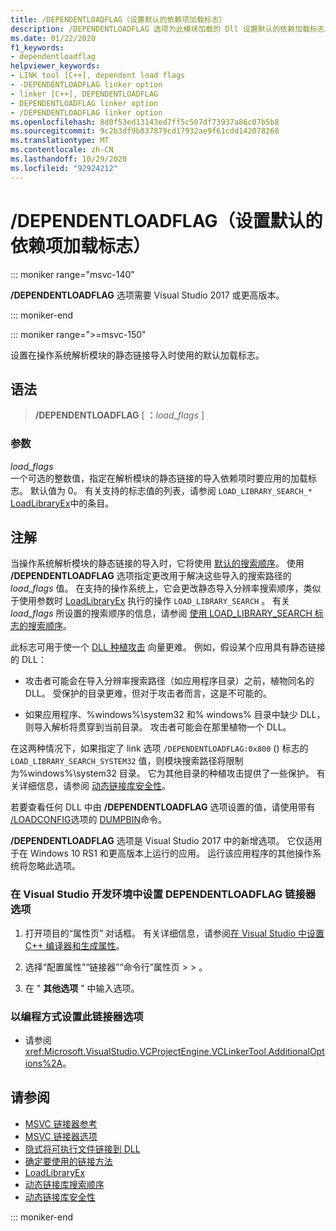 ```yaml
---
title: /DEPENDENTLOADFLAG（设置默认的依赖项加载标志）
description: /DEPENDENTLOADFLAG 选项为此模块加载的 Dll 设置默认的依赖加载标志。
ms.date: 01/22/2020
f1_keywords:
- dependentloadflag
helpviewer_keywords:
- LINK tool [C++], dependent load flags
- -DEPENDENTLOADFLAG linker option
- linker [C++], DEPENDENTLOADFLAG
- DEPENDENTLOADFLAG linker option
- /DEPENDENTLOADFLAG linker option
ms.openlocfilehash: 8d0f53ed13143ed7ff5c507df73937a86c07b5b8
ms.sourcegitcommit: 9c2b3df9b837879cd17932ae9f61cdd142078260
ms.translationtype: MT
ms.contentlocale: zh-CN
ms.lasthandoff: 10/29/2020
ms.locfileid: "92924212"
---
```

# <a name="dependentloadflag-set-default-dependent-load-flags"></a>/DEPENDENTLOADFLAG（设置默认的依赖项加载标志）

::: moniker range="msvc-140"

**/DEPENDENTLOADFLAG** 选项需要 Visual Studio 2017 或更高版本。

::: moniker-end

::: moniker range=">=msvc-150"

设置在操作系统解析模块的静态链接导入时使用的默认加载标志。

## <a name="syntax"></a>语法

> **/DEPENDENTLOADFLAG** [ __：__*load_flags* ]

### <a name="arguments"></a>参数

*load_flags*<br/>
一个可选的整数值，指定在解析模块的静态链接的导入依赖项时要应用的加载标志。 默认值为 0。 有关支持的标志值的列表，请参阅 `LOAD_LIBRARY_SEARCH_*` [LoadLibraryEx](/windows/win32/api/libloaderapi/nf-libloaderapi-loadlibraryexw)中的条目。

## <a name="remarks"></a>注解

当操作系统解析模块的静态链接的导入时，它将使用 [默认的搜索顺序](/windows/win32/dlls/dynamic-link-library-search-order)。 使用 **/DEPENDENTLOADFLAG** 选项指定更改用于解决这些导入的搜索路径的 *load_flags* 值。 在支持的操作系统上，它会更改静态导入分辨率搜索顺序，类似于使用参数时 [LoadLibraryEx](/windows/win32/api/libloaderapi/nf-libloaderapi-loadlibraryexa) 执行的操作 `LOAD_LIBRARY_SEARCH` 。 有关 *load_flags* 所设置的搜索顺序的信息，请参阅 [使用 LOAD_LIBRARY_SEARCH 标志的搜索顺序](/windows/win32/dlls/dynamic-link-library-search-order#search-order-using-load_library_search-flags)。

此标志可用于使一个 [DLL 种植攻击](/windows/win32/dlls/dynamic-link-library-security) 向量更难。 例如，假设某个应用具有静态链接的 DLL：

- 攻击者可能会在导入分辨率搜索路径（如应用程序目录）之前，植物同名的 DLL。 受保护的目录更难，但对于攻击者而言，这是不可能的。

- 如果应用程序、%windows%\system32 和% windows% 目录中缺少 DLL，则导入解析将贯穿到当前目录。 攻击者可能会在那里植物一个 DLL。

在这两种情况下，如果指定了 link 选项 `/DEPENDENTLOADFLAG:0x800` () 标志的 `LOAD_LIBRARY_SEARCH_SYSTEM32` 值，则模块搜索路径将限制为%windows%\system32 目录。 它为其他目录的种植攻击提供了一些保护。 有关详细信息，请参阅 [动态链接库安全性](/windows/win32/dlls/dynamic-link-library-security)。

若要查看任何 DLL 中由 **/DEPENDENTLOADFLAG** 选项设置的值，请使用带有 [/LOADCONFIG](loadconfig.md)选项的 [DUMPBIN](dumpbin-reference.md)命令。

**/DEPENDENTLOADFLAG** 选项是 Visual Studio 2017 中的新增选项。 它仅适用于在 Windows 10 RS1 和更高版本上运行的应用。 运行该应用程序的其他操作系统将忽略此选项。

### <a name="to-set-the-dependentloadflag-linker-option-in-the-visual-studio-development-environment"></a>在 Visual Studio 开发环境中设置 DEPENDENTLOADFLAG 链接器选项

1. 打开项目的“属性页”  对话框。 有关详细信息，请参阅[在 Visual Studio 中设置 C++ 编译器和生成属性](../working-with-project-properties.md)。

1. 选择“配置属性”“链接器”“命令行”属性页  >  >  。

1. 在 " **其他选项** " 中输入选项。

### <a name="to-set-this-linker-option-programmatically"></a>以编程方式设置此链接器选项

- 请参阅 <xref:Microsoft.VisualStudio.VCProjectEngine.VCLinkerTool.AdditionalOptions%2A>。

## <a name="see-also"></a>请参阅

- [MSVC 链接器参考](linking.md)
- [MSVC 链接器选项](linker-options.md)
- [隐式将可执行文件链接到 DLL](../linking-an-executable-to-a-dll.md#linking-implicitly)
- [确定要使用的链接方法](../linking-an-executable-to-a-dll.md#determining-which-linking-method-to-use)
- [LoadLibraryEx](/windows/win32/api/libloaderapi/nf-libloaderapi-loadlibraryexw)
- [动态链接库搜索顺序](/windows/win32/Dlls/dynamic-link-library-search-order)
- [动态链接库安全性](/windows/win32/dlls/dynamic-link-library-security)

::: moniker-end
